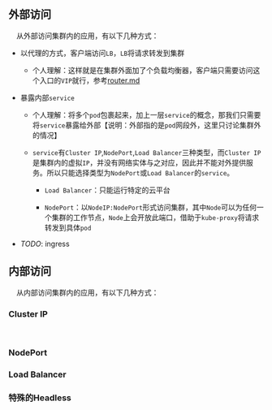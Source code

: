 ## 外部访问

    从外部访问集群内的应用，有以下几种方式：

* 以代理的方式，客户端访问`LB`，`LB`将请求转发到集群
  
  * 个人理解：这样就是在集群外面加了个负载均衡器，客户端只需要访问这个入口的`VIP`就行，参考[router.md](./router/router.md)

* 暴露内部`service`
  
  * 个人理解：将多个`pod`包裹起来，加上一层`service`的概念，那我们只需要将`service`暴露给外部【说明：外部指的是`pod`网段外，这里只讨论集群外的情况】
  
  * `service`有`Cluster IP`,`NodePort`,`Load Balancer`三种类型，而`Cluster IP`是集群内的虚拟`IP`，并没有网络实体与之对应，因此并不能对外提供服务。所以只能选择类型为`NodePort`或`Load Balancer`的`service`。
    
    * `Load Balancer`：只能运行特定的云平台
    
    * `NodePort`：以`NodeIP:NodePort`形式访问集群，其中`Node`可以为任何一个集群的工作节点，`Node`上会开放此端口，借助于`kube-proxy`将请求转发到具体`pod`

* *TODO*: ingress

## 内部访问

    从内部访问集群内的应用，有以下几种方式：

### Cluster IP

    

### NodePort

### Load Balancer

### 特殊的Headless
